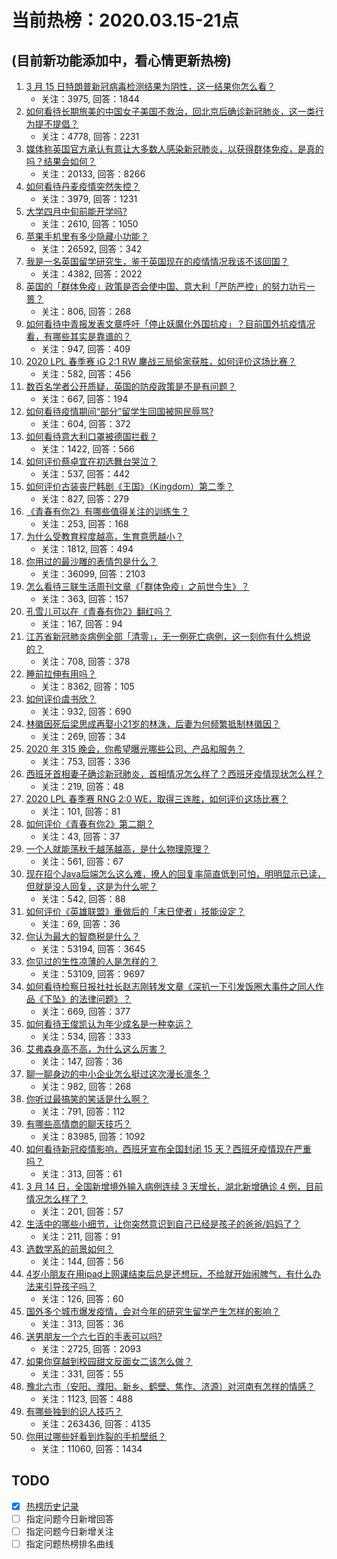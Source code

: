 # 当前热榜：2020.03.15-21点
## (目前新功能添加中，看心情更新热榜)
1. [3 月 15 日特朗普新冠病毒检测结果为阴性，这一结果你怎么看？](https://www.zhihu.com/question/379550570)
    * 关注：3975, 回答：1844
2. [如何看待长期旅美的中国女子美国不救治，回北京后确诊新冠肺炎，这一类行为提不提倡？](https://www.zhihu.com/question/379424767)
    * 关注：4778, 回答：2231
3. [媒体称英国官方承认有意让大多数人感染新冠肺炎，以获得群体免疫，是真的吗？结果会如何？](https://www.zhihu.com/question/379190253)
    * 关注：20133, 回答：8266
4. [如何看待丹麦疫情突然失控？](https://www.zhihu.com/question/378740671)
    * 关注：3979, 回答：1231
5. [大学四月中旬前能开学吗?](https://www.zhihu.com/question/378803713)
    * 关注：2610, 回答：1050
6. [苹果手机里有多少隐藏小功能？](https://www.zhihu.com/question/27343167)
    * 关注：26592, 回答：342
7. [我是一名英国留学研究生，鉴于英国现在的疫情情况我该不该回国？](https://www.zhihu.com/question/378703024)
    * 关注：4382, 回答：2022
8. [英国的「群体免疫」政策是否会使中国、意大利「严防严控」的努力功亏一篑？](https://www.zhihu.com/question/379287836)
    * 关注：806, 回答：268
9. [如何看待中青报发表文章呼吁「停止妖魔化外国抗疫」？目前国外抗疫情况看，有哪些其实是靠谱的？](https://www.zhihu.com/question/377105426)
    * 关注：947, 回答：409
10. [2020 LPL 春季赛 iG 2:1 RW 鏖战三局偷家获胜，如何评价这场比赛？](https://www.zhihu.com/question/379611993)
    * 关注：582, 回答：456
11. [数百名学者公开质疑，英国的防疫政策是不是有问题？](https://www.zhihu.com/question/379585659)
    * 关注：667, 回答：194
12. [如何看待疫情期间“部分”留学生回国被网民辱骂?](https://www.zhihu.com/question/378706911)
    * 关注：604, 回答：372
13. [如何看待意大利口罩被德国拦截？](https://www.zhihu.com/question/379337743)
    * 关注：1422, 回答：566
14. [如何评价蔡卓宜在初选舞台哭泣？](https://www.zhihu.com/question/379497857)
    * 关注：537, 回答：442
15. [如何评价古装丧尸韩剧《王国》（Kingdom）第二季？](https://www.zhihu.com/question/369323786)
    * 关注：827, 回答：279
16. [《青春有你2》有哪些值得关注的训练生？](https://www.zhihu.com/question/372580297)
    * 关注：253, 回答：168
17. [为什么受教育程度越高，生育意愿越小？](https://www.zhihu.com/question/20833736)
    * 关注：1812, 回答：494
18. [你用过的最沙雕的表情包是什么？](https://www.zhihu.com/question/317520471)
    * 关注：36099, 回答：2103
19. [怎么看待三联生活周刊文章《「群体免疫」之前世今生》？](https://www.zhihu.com/question/379473072)
    * 关注：363, 回答：157
20. [孔雪儿可以在《青春有你2》翻红吗？](https://www.zhihu.com/question/366367240)
    * 关注：167, 回答：94
21. [江苏省新冠肺炎病例全部「清零」，无一例死亡病例，这一刻你有什么想说的？](https://www.zhihu.com/question/379574291)
    * 关注：708, 回答：378
22. [睡前拉伸有用吗？](https://www.zhihu.com/question/305051052)
    * 关注：8362, 回答：105
23. [如何评价虞书欣？](https://www.zhihu.com/question/377399860)
    * 关注：932, 回答：690
24. [林徽因死后梁思成再娶小21岁的林洙，后妻为何频繁抵制林徽因？](https://www.zhihu.com/question/377723953)
    * 关注：269, 回答：34
25. [2020 年 315 晚会，你希望曝光哪些公司、产品和服务？](https://www.zhihu.com/question/316789374)
    * 关注：753, 回答：336
26. [西班牙首相妻子确诊新冠肺炎，首相情况怎么样了？西班牙疫情现状怎么样？](https://www.zhihu.com/question/379555340)
    * 关注：219, 回答：48
27. [2020 LPL 春季赛 RNG 2:0 WE，取得三连胜，如何评价这场比赛？](https://www.zhihu.com/question/379661173)
    * 关注：101, 回答：81
28. [如何评价《青春有你2》第二期？](https://www.zhihu.com/question/378822326)
    * 关注：43, 回答：37
29. [一个人就能荡秋千越荡越高，是什么物理原理？](https://www.zhihu.com/question/378546961)
    * 关注：561, 回答：67
30. [现在招个Java后端怎么这么难，撩人的回复率简直低到可怕，明明显示已读，但就是没人回复，这是为什么呢？](https://www.zhihu.com/question/376985972)
    * 关注：542, 回答：88
31. [如何评价《英雄联盟》重做后的「末日使者」技能设定？](https://www.zhihu.com/question/379571036)
    * 关注：69, 回答：36
32. [你认为最大的智商税是什么？](https://www.zhihu.com/question/68718348)
    * 关注：53194, 回答：3645
33. [你见过的生性凉薄的人是怎样的？](https://www.zhihu.com/question/29174460)
    * 关注：53109, 回答：9697
34. [如何看待检察日报社社长赵志刚转发文章《深扒一下引发饭圈大事件之同人作品《下坠》的法律问题》？](https://www.zhihu.com/question/379443943)
    * 关注：669, 回答：377
35. [如何看待王俊凯认为年少成名是一种幸运？](https://www.zhihu.com/question/379512209)
    * 关注：534, 回答：333
36. [艾弗森身高不高，为什么这么厉害？](https://www.zhihu.com/question/377318170)
    * 关注：147, 回答：36
37. [聊一聊身边的中小企业怎么挺过这次漫长凛冬？](https://www.zhihu.com/question/379178068)
    * 关注：982, 回答：268
38. [你听过最搞笑的笑话是什么啊？](https://www.zhihu.com/question/308113640)
    * 关注：791, 回答：112
39. [有哪些高情商的聊天技巧？](https://www.zhihu.com/question/327635458)
    * 关注：83985, 回答：1092
40. [如何看待新冠疫情影响，西班牙宣布全国封闭 15 天？西班牙疫情现在严重吗？](https://www.zhihu.com/question/379488684)
    * 关注：313, 回答：61
41. [3 月 14 日，全国新增境外输入病例连续 3 天增长，湖北新增确诊 4 例，目前情况怎么样了？](https://www.zhihu.com/question/379556106)
    * 关注：201, 回答：57
42. [生活中的哪些小细节，让你突然意识到自己已经是孩子的爸爸/妈妈了？](https://www.zhihu.com/question/379156450)
    * 关注：211, 回答：91
43. [选数学系的前景如何？](https://www.zhihu.com/question/370120300)
    * 关注：144, 回答：56
44. [4岁小朋友在用ipad上网课结束后总是还想玩，不给就开始闹脾气，有什么办法来引导孩子吗？](https://www.zhihu.com/question/368243844)
    * 关注：126, 回答：60
45. [国外多个城市爆发疫情，会对今年的研究生留学产生怎样的影响？](https://www.zhihu.com/question/379076724)
    * 关注：313, 回答：36
46. [送男朋友一个六七百的手表可以吗?](https://www.zhihu.com/question/354069496)
    * 关注：2725, 回答：2093
47. [如果你穿越到校园甜文反面女二该怎么做？](https://www.zhihu.com/question/373188366)
    * 关注：331, 回答：55
48. [豫北六市（安阳、濮阳、新乡、鹤壁、焦作、济源）对河南有怎样的情感？](https://www.zhihu.com/question/336994534)
    * 关注：1123, 回答：488
49. [有哪些独到的识人技巧？](https://www.zhihu.com/question/47908341)
    * 关注：263436, 回答：4135
50. [你用过哪些好看到炸裂的手机壁纸？](https://www.zhihu.com/question/360400273)
    * 关注：11060, 回答：1434
## TODO
* [x] [热榜历史记录](hot_history/AllHot.md)
* [ ] 指定问题今日新增回答
* [ ] 指定问题今日新增关注
* [ ] 指定问题热榜排名曲线
